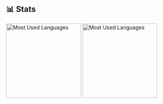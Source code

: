 <!--
**ValiantWolf/ValiantWolf** is a ✨ _special_ ✨ repository because its `README.md` (this file) appears on your GitHub profile.

Here are some ideas to get you started:

- 🔭 I’m currently working on ...
- 🌱 I’m currently learning ...
- 👯 I’m looking to collaborate on ...
- 🤔 I’m looking for help with ...
- 💬 Ask me about ...
- 📫 How to reach me: ...
- 😄 Pronouns: ...
- ⚡ Fun fact: ...
-->

## 📊 Stats

<!-- <div style="display: flex; flex-direction: row; gap: 1rem; flex-wrap: wrap;">
  <div style="flex: 1;">
    <img src="https://github-readme-stats.vercel.app/api?username=ValiantWolf&count_private=true&show_icons=true&hide=stars&theme=tokyonight" alt="ValiantWolf's GitHub Stats">
  </div>
  <div style="flex: 1;">
    <img src="https://github-readme-stats.vercel.app/api/top-langs/?username=ValiantWolf&layout=compact&theme=tokyonight" alt="Most Used Languages">
  </div>
</div> -->

<!-- <table style="border-collapse: collapse;">
  <tr>
    <td>
      <img src="https://github-readme-stats.vercel.app/api?username=ValiantWolf&count_private=true&show_icons=true&hide=stars&theme=tokyonight" alt="ValiantWolf's GitHub Stats" height="200">
    </td>
    <td>
      <img src="https://github-readme-stats.vercel.app/api/top-langs/?username=ValiantWolf&layout=compact&theme=tokyonight" alt="Most Used Languages" height="200">
    </td>
  </tr>
</table> -->

<picture style="height: 200px">
  <source media="(prefers-color-scheme: dark)" srcset="https://github-readme-stats.vercel.app/api?username=ValiantWolf&count_private=true&show_icons=true&hide=stars&theme=tokyonight">
  <img alt="Most Used Languages" src="https://github-readme-stats.vercel.app/api?username=ValiantWolf&count_private=true&show_icons=true&hide=stars&theme=buefy" style="height:200px">
</picture>

<picture>
  <source media="(prefers-color-scheme: dark)" srcset="https://github-readme-stats.vercel.app/api/top-langs/?username=ValiantWolf&layout=compact&theme=tokyonight">
  <img alt="Most Used Languages" src="https://github-readme-stats.vercel.app/api/top-langs/?username=ValiantWolf&layout=compact&theme=buefy" style="height:200px">
</picture>
